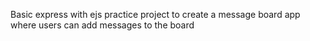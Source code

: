 Basic express with ejs practice project to create a message board app where users can add messages to the board
